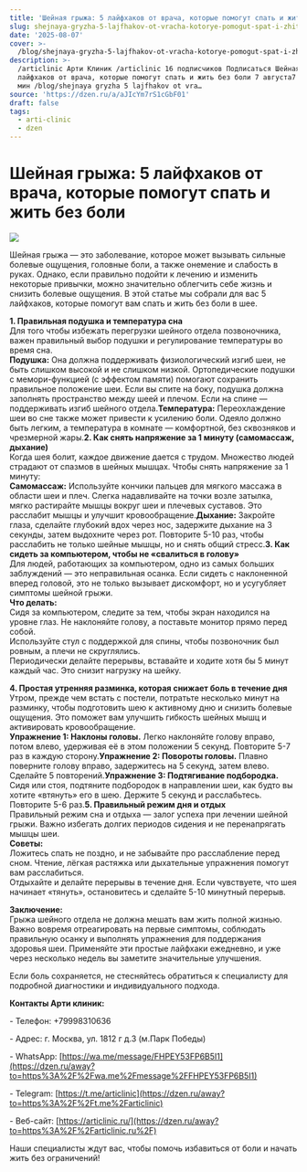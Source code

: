 ```yaml
---
title: 'Шейная грыжа: 5 лайфхаков от врача, которые помогут спать и жить без боли'
slug: shejnaya-gryzha-5-lajfhakov-ot-vracha-kotorye-pomogut-spat-i-zhit-bez-boli
date: '2025-08-07'
cover: >-
  /blog/shejnaya-gryzha-5-lajfhakov-ot-vracha-kotorye-pomogut-spat-i-zhit-bez-boli/cover.jpg
description: >-
  /articlinic Арти Клиник /articlinic 16 подписчиков Подписаться Шейная грыжа: 5
  лайфхаков от врача, которые помогут спать и жить без боли 7 августа7 авг 1 3
  мин /blog/shejnaya gryzha 5 lajfhakov ot vra…
source: 'https://dzen.ru/a/aJIcYm7rS1cGbF01'
draft: false
tags:
  - arti-clinic
  - dzen
---
```


# Шейная грыжа: 5 лайфхаков от врача, которые помогут спать и жить без боли

![](/blog/shejnaya-gryzha-5-lajfhakov-ot-vracha-kotorye-pomogut-spat-i-zhit-bez-boli/img-0.jpg)

Шейная грыжа — это заболевание, которое может вызывать сильные болевые ощущения, головные боли, а также онемение и слабость в руках. Однако, если правильно подойти к лечению и изменить некоторые привычки, можно значительно облегчить себе жизнь и снизить болевые ощущения. В этой статье мы собрали для вас 5 лайфхаков, которые помогут вам спать и жить без боли в шее.  
  
**1\. Правильная подушка и температура сна**  
Для того чтобы избежать перегрузки шейного отдела позвоночника, важен правильный выбор подушки и регулирование температуры во время сна.  
**Подушка:** Она должна поддерживать физиологический изгиб шеи, не быть слишком высокой и не слишком низкой. Ортопедические подушки с мемори-функцией (с эффектом памяти) помогают сохранить правильное положение шеи. Если вы спите на боку, подушка должна заполнять пространство между шеей и плечом. Если на спине — поддерживать изгиб шейного отдела.**Температура:** Переохлаждение шеи во сне также может привести к усилению боли. Одеяло должно быть легким, а температура в комнате — комфортной, без сквозняков и чрезмерной жары.**2\. Как снять напряжение за 1 минуту (самомассаж, дыхание)**  
Когда шея болит, каждое движение дается с трудом. Множество людей страдают от спазмов в шейных мышцах. Чтобы снять напряжение за 1 минуту:  
**Самомассаж:** Используйте кончики пальцев для мягкого массажа в области шеи и плеч. Слегка надавливайте на точки возле затылка, мягко растирайте мышцы вокруг шеи и плечевых суставов. Это расслабит мышцы и улучшит кровообращение.**Дыхание:** Закройте глаза, сделайте глубокий вдох через нос, задержите дыхание на 3 секунды, затем выдохните через рот. Повторите 5-10 раз, чтобы расслабить не только шейные мышцы, но и снять общий стресс.**3\. Как сидеть за компьютером, чтобы не «свалиться в голову»**  
Для людей, работающих за компьютером, одно из самых больших заблуждений — это неправильная осанка. Если сидеть с наклоненной вперед головой, это не только вызывает дискомфорт, но и усугубляет симптомы шейной грыжи.  
**Что делать:**  
Сидя за компьютером, следите за тем, чтобы экран находился на уровне глаз. Не наклоняйте голову, а поставьте монитор прямо перед собой.  
Используйте стул с поддержкой для спины, чтобы позвоночник был ровным, а плечи не скруглялись.  
Периодически делайте перерывы, вставайте и ходите хотя бы 5 минут каждый час. Это снизит нагрузку на шейку.  
  
**4\. Простая утренняя разминка, которая снижает боль в течение дня**  
Утром, прежде чем встать с постели, потратьте несколько минут на разминку, чтобы подготовить шею к активному дню и снизить болевые ощущения. Это поможет вам улучшить гибкость шейных мышц и активировать кровообращение.  
**Упражнение 1: Наклоны головы.** Легко наклоняйте голову вправо, потом влево, удерживая её в этом положении 5 секунд. Повторите 5-7 раз в каждую сторону.**Упражнение 2: Повороты головы.** Плавно поверните голову вправо, задержитесь на 5 секунд, затем влево. Сделайте 5 повторений.**Упражнение 3: Подтягивание подбородка.** Сидя или стоя, подтяните подбородок в направлении шеи, как будто вы хотите «втянуть» его в шею. Держите 5 секунд и расслабьтесь. Повторите 5-6 раз.**5\. Правильный режим дня и отдых**  
Правильный режим сна и отдыха — залог успеха при лечении шейной грыжи. Важно избегать долгих периодов сидения и не перенапрягать мышцы шеи.  
**Советы:**  
Ложитесь спать не поздно, и не забывайте про расслабление перед сном. Чтение, лёгкая растяжка или дыхательные упражнения помогут вам расслабиться.  
Отдыхайте и делайте перерывы в течение дня. Если чувствуете, что шея начинает «тянуть», остановитесь и сделайте 5-10 минутный перерыв.  
  
**Заключение:**  
Грыжа шейного отдела не должна мешать вам жить полной жизнью. Важно вовремя отреагировать на первые симптомы, соблюдать правильную осанку и выполнять упражнения для поддержания здоровья шеи. Применяйте эти простые лайфхаки ежедневно, и уже через несколько недель вы заметите значительные улучшения.

Если боль сохраняется, не стесняйтесь обратиться к специалисту для подробной диагностики и индивидуального подхода.

**Контакты Арти клиник:**

\- Телефон: +79998310636

\- Адрес: г. Москва, ул. 1812 г д.3 (м.Парк Победы)

\- WhatsApp: [https://wa.me/message/FHPEY53FP6B5I1](https://dzen.ru/away?to=https%3A%2F%2Fwa.me%2Fmessage%2FFHPEY53FP6B5I1)

\- Telegram: [https://t.me/articlinic](https://dzen.ru/away?to=https%3A%2F%2Ft.me%2Farticlinic)

\- Веб-сайт: [https://articlinic.ru/](https://dzen.ru/away?to=https%3A%2F%2Farticlinic.ru%2F)

Наши специалисты ждут вас, чтобы помочь избавиться от боли и начать жить без ограничений!